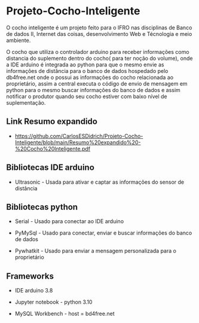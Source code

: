 # Projeto-Cocho-Inteligente
O cocho inteligente é um projeto feito para o IFRO nas disciplinas de Banco de dados II, Internet das coisas, desenvolvimento Web e Técnologia e meio ambiente.

O cocho que utiliza o controlador arduino para receber informações como distancia do suplemento dentro do cocho( para ter noção do volume), onde a IDE arduino é integrada ao python para que o mesmo envie as informações de distância para o banco de dados hospedado pelo db4free.net onde o possui as informações do cocho relacionada ao proprietário, assim a central executa o código de envio de mensagem em python para o mesmo buscar informações do banco de dados e assim notificar o produtor quando seu cocho estiver com baixo nível de suplementação.

## Link Resumo expandido
- https://github.com/CarlosESDidrich/Projeto-Cocho-Inteligente/blob/main/Resumo%20expandido%20-%20Cocho%20Inteligente.pdf

## Bibliotecas IDE arduino

- Ultrasonic - Usada para ativar e captar as informações do sensor de distância

## Bibliotecas python

- Serial - Usado para conectar ao IDE arduino

- PyMySql - Usado para conectar, enviar e buscar informações do banco de dados

- Pywhatkit - Usado para enviar a mensagem personalizada para o proprietário

## Frameworks

- IDE arduino 3.8

- Jupyter notebook - python 3.10

- MySQL Workbench - host = bd4free.net
